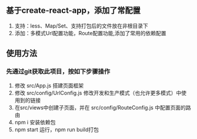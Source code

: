 ## 基于create-react-app，添加了常配置

1. 支持：less、Map/Set、支持打包后的文件放在非根目录下
2. 添加：多模式Url配置功能，Route配置功能,添加了常用的依赖配置


## 使用方法
### 先通过git获取此项目，按如下步骤操作
1. 修改 src/App.js 搭建页面框架
2. 修改 src/config/UrlConfig.js 修改开发和生产模式（也允许更多模式）中使用到的链接
3. 在src/views中创建子页面，并在 src/config/RouteConfig.js 中配置页面的路由
4. npm i 安装依赖包
5. npm start 运行，npm run build打包